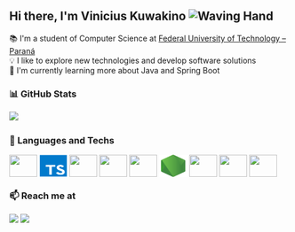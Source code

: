 ## Hi there, I'm Vinicius Kuwakino <img src="https://raw.githubusercontent.com/Tarikul-Islam-Anik/Animated-Fluent-Emojis/master/Emojis/Hand%20gestures/Waving%20Hand.png" alt="Waving Hand" width="40" height="40" />

📚 I'm a student of Computer Science at <a href="http://www.utfpr.edu.br">Federal University of Technology – Paraná</a> \
💡 I like to explore new technologies and develop software solutions \
🌱 I'm currently learning more about Java and Spring Boot

### 📊 GitHub Stats

<div style="display: inline_block" align="left">
    <a href="https://github.com/viniciuskuwakino">
    	<img height="180em" src="https://github-readme-stats.vercel.app/api?username=viniciuskuwakino&show_icons=true&theme=radical"/>
    </a>
</div>

### 🚀 Languages and Techs

<div style="display: inline_block">
    <img align="center" height="40" width="50" src="https://cdn.jsdelivr.net/gh/devicons/devicon/icons/javascript/javascript-original.svg">
    <img align="center" height="40" width="50" src="https://raw.githubusercontent.com/devicons/devicon/master/icons/typescript/typescript-plain.svg">
    <img align="center" height="40" width="50" src="https://cdn.jsdelivr.net/gh/devicons/devicon@latest/icons/laravel/laravel-original-wordmark.svg">
    <img align="center" height="40" width="50" src="https://cdn.jsdelivr.net/gh/devicons/devicon/icons/vuejs/vuejs-original.svg">
    <img align="center" height="40" width="50" src="https://cdn.jsdelivr.net/gh/devicons/devicon/icons/react/react-original.svg">
    <img align="center" height="40" width="50" src="https://raw.githubusercontent.com/devicons/devicon/master/icons/nodejs/nodejs-original.svg">
    <img align="center" height="40" width="50" src="https://cdn.jsdelivr.net/gh/devicons/devicon/icons/java/java-original.svg">
    <img align="center" height="40" width="50" src="https://cdn.jsdelivr.net/gh/devicons/devicon/icons/spring/spring-original.svg">
    <img align="center" height="40" width="50" src="https://cdn.jsdelivr.net/gh/devicons/devicon/icons/python/python-original.svg">
    
</div> 



### 📫 Reach me at

<div>
    <a href="mailto:vikuwakino@gmail.com"><img src="https://img.shields.io/badge/-vikuwakino@gmail.com-D14836?style=flat&logo=Gmail&logoColor=white"/></a>
    <a href="https://www.linkedin.com/in/vinicius-kuwakino/"><img src="https://img.shields.io/badge/-Vinicius%20Kuwakino-0077B5?style=flat&logo=Linkedin&logoColor=white"/></a>
</div>

